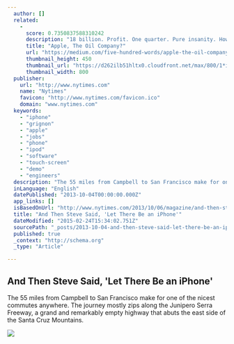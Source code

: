 ```yaml
---
  author: []
  related: 
    - 
      score: 0.7350837588310242
      description: "18 billion. Profit. One quarter. Pure insanity. How insane? It's the highest earnings for a company in a quarter... ever. And it sets Apple up to post the most earnings for a company in a year... ever."
      title: "Apple, The Oil Company?"
      url: "https://medium.com/five-hundred-words/apple-the-oil-company-5b5983aa81e2"
      thumbnail_height: 450
      thumbnail_url: "https://d262ilb51hltx0.cloudfront.net/max/800/1*iV9lDoH8Zsu21bxRURps1Q.jpeg"
      thumbnail_width: 800
  publisher: 
    url: "http://www.nytimes.com"
    name: "Nytimes"
    favicon: "http://www.nytimes.com/favicon.ico"
    domain: "www.nytimes.com"
  keywords: 
    - "iphone"
    - "grignon"
    - "apple"
    - "jobs"
    - "phone"
    - "ipod"
    - "software"
    - "touch-screen"
    - "demo"
    - "engineers"
  description: "The 55 miles from Campbell to San Francisco make for one of the nicest commutes anywhere. The journey mostly zips along the Junipero Serra Freeway, a grand and remarkably empty highway that abuts the east side of the Santa Cruz Mountains."
  inLanguage: "English"
  datePublished: "2013-10-04T00:00:00.000Z"
  app_links: []
  isBasedOnUrl: "http://www.nytimes.com/2013/10/06/magazine/and-then-steve-said-let-there-be-an-iphone.html?_r=1&"
  title: "And Then Steve Said, 'Let There Be an iPhone'"
  dateModified: "2015-02-24T15:34:02.751Z"
  sourcePath: "_posts/2013-10-04-and-then-steve-said-let-there-be-an-iphone.md"
  published: true
  _context: "http://schema.org"
  _type: "Article"

---
```

<article style=""><h1>And Then Steve Said, 'Let There Be an iPhone'</h1><p>The 55 miles from Campbell to San Francisco make for one of the nicest commutes anywhere. The journey mostly zips along the Junipero Serra Freeway, a grand and remarkably empty highway that abuts the east side of the Santa Cruz Mountains.</p><img src="http://graphics8.nytimes.com/images/2013/10/06/magazine/iphone_ss-slide-WXU1/iphone_ss-slide-WXU1-videoSixteenByNine600.jpg" /></article>